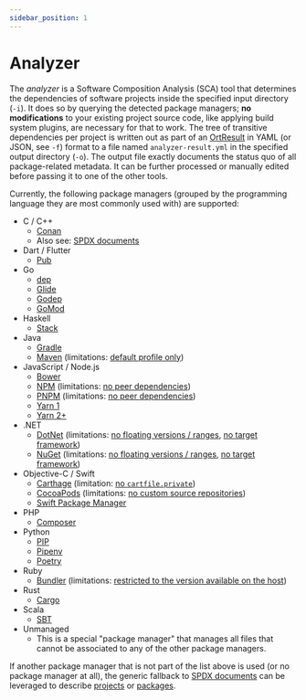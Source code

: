 ```yaml
---
sidebar_position: 1
---
```


# Analyzer

The *analyzer* is a Software Composition Analysis (SCA) tool that determines the dependencies of software projects
inside the specified input directory (`-i`). It does so by querying the detected package managers; **no modifications**
to your existing project source code, like applying build system plugins, are necessary for that to work. The tree of
transitive dependencies per project is written out as part of an
[OrtResult](https://github.com/oss-review-toolkit/ort/blob/main/model/src/main/kotlin/OrtResult.kt) in YAML (or
JSON, see `-f`) format to a file named `analyzer-result.yml` in the specified output directory (`-o`). The output file
exactly documents the status quo of all package-related metadata. It can be further processed or manually edited before
passing it to one of the other tools.

Currently, the following package managers (grouped by the programming language they are most commonly used with) are
supported:

* C / C++
    * [Conan](https://conan.io/)
    * Also see: [SPDX documents](#analyzer-for-spdx-documents)
* Dart / Flutter
    * [Pub](https://pub.dev/)
* Go
    * [dep](https://golang.github.io/dep/)
    * [Glide](https://github.com/Masterminds/glide)
    * [Godep](https://github.com/tools/godep)
    * [GoMod](https://github.com/golang/go/wiki/Modules)
* Haskell
    * [Stack](https://haskellstack.org/)
* Java
    * [Gradle](https://gradle.org/)
    * [Maven](https://maven.apache.org/) (limitations:
      [default profile only](https://github.com/oss-review-toolkit/ort/issues/1774))
* JavaScript / Node.js
    * [Bower](https://bower.io/)
    * [NPM](https://www.npmjs.com/) (limitations:
      [no peer dependencies](https://github.com/oss-review-toolkit/ort/issues/95))
    * [PNPM](https://pnpm.io/) (limitations:
      [no peer dependencies](https://github.com/oss-review-toolkit/ort/issues/95))
    * [Yarn 1](https://classic.yarnpkg.com/)
    * [Yarn 2+](https://v2.yarnpkg.com/)
* .NET
    * [DotNet](https://docs.microsoft.com/en-us/dotnet/core/tools/) (limitations:
      [no floating versions / ranges](https://github.com/oss-review-toolkit/ort/pull/1303#issue-253860146),
      [no target framework](https://github.com/oss-review-toolkit/ort/issues/4083))
    * [NuGet](https://www.nuget.org/) (limitations:
      [no floating versions / ranges](https://github.com/oss-review-toolkit/ort/pull/1303#issue-253860146),
      [no target framework](https://github.com/oss-review-toolkit/ort/issues/4083))
* Objective-C / Swift
    * [Carthage](https://github.com/Carthage/Carthage) (limitation:
      [no `cartfile.private`](https://github.com/oss-review-toolkit/ort/issues/3774))
    * [CocoaPods](https://github.com/CocoaPods/CocoaPods) (limitations:
      [no custom source repositories](https://github.com/oss-review-toolkit/ort/issues/4188))
    * [Swift Package Manager](https://www.swift.org/package-manager)
* PHP
    * [Composer](https://getcomposer.org/)
* Python
    * [PIP](https://pip.pypa.io/)
    * [Pipenv](https://pipenv.pypa.io/en/latest/)
    * [Poetry](https://python-poetry.org/)
* Ruby
    * [Bundler](https://bundler.io/) (limitations:
      [restricted to the version available on the host](https://github.com/oss-review-toolkit/ort/issues/1308))
* Rust
    * [Cargo](https://doc.rust-lang.org/cargo/)
* Scala
    * [SBT](https://www.scala-sbt.org/)
* Unmanaged
    * This is a special "package manager" that manages all files that cannot be associated to any of the other package
      managers.

<a name="analyzer-for-spdx-documents"></a>

If another package manager that is not part of the list above is used (or no package manager at all), the generic
fallback to [SPDX documents](https://spdx.dev/specifications/) can be leveraged to describe
[projects](https://github.com/oss-review-toolkit/ort/blob/main/plugins/package-managers/spdx/src/funTest/assets/projects/synthetic/inline-packages/project-xyz.spdx.yml)
or [packages](https://github.com/oss-review-toolkit/ort/blob/main/plugins/package-managers/spdx/src/funTest/assets/projects/synthetic/libs/curl/package.spdx.yml).
